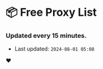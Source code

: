 # :package: Free Proxy List
### Updated every 15 minutes.

- Last updated: `2024-08-01 05:08`

:heart:
